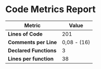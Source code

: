 # Code Metrics Report

| Metric                          | Value       |
|---------------------------------|-------------|
| **Lines of Code**               | 201         |
| **Comments per Line**           | 0,08 - (16) |
| **Declared Functions**          | 3           |
| **Lines per function**          | 38          |


